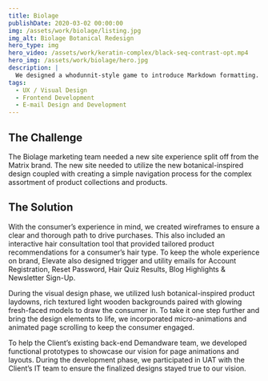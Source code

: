 ```yaml
---
title: Biolage
publishDate: 2020-03-02 00:00:00
img: /assets/work/biolage/listing.jpg
img_alt: Biolage Botanical Redesign
hero_type: img
hero_video: /assets/work/keratin-complex/black-seq-contrast-opt.mp4
hero_img: /assets/work/biolage/hero.jpg
description: |
  We designed a whodunnit-style game to introduce Markdown formatting. Suspense — suspicion — syntax!
tags:
  - UX / Visual Design
  - Frontend Development
  - E-mail Design and Development
---
```


## The Challenge

The Biolage marketing team needed a new site experience split off from the Matrix brand. The new site needed to utilize the new botanical-inspired design coupled with creating a simple navigation process for the complex assortment of product collections and products.

## The Solution

With the consumer’s experience in mind, we created wireframes to ensure a clear and thorough path to drive purchases. This also included an interactive hair consultation tool that provided tailored product recommendations for a consumer’s hair type. To keep the whole experience on brand, Elevate also designed trigger and utility emails for Account Registration, Reset Password, Hair Quiz Results, Blog Highlights & Newsletter Sign-Up. 

During the visual design phase, we utilized lush botanical-inspired product laydowns, rich textured light wooden backgrounds paired with glowing fresh-faced models to draw the consumer in. To take it one step further and bring the design elements to life, we incorporated micro-animations and animated page scrolling to keep the consumer engaged.

To help the Client’s existing back-end Demandware team, we developed functional prototypes to showcase our vision for page animations and layouts. During the development phase, we participated in UAT with the Client’s IT team to ensure the finalized designs stayed true to our vision.

